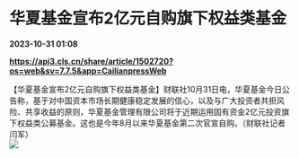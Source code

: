 # 华夏基金宣布2亿元自购旗下权益类基金

**2023-10-31 01:08**

**https://api3.cls.cn/share/article/1502720?os=web&sv=7.7.5&app=CailianpressWeb**

【华夏基金宣布2亿元自购旗下权益类基金】财联社10月31日电，华夏基金今日公告称，基于对中国资本市场长期健康稳定发展的信心，以及与广大投资者共担风险、共享收益的原则，华夏基金管理有限公司将于近期运用固有资金2亿元投资旗下权益类公募基金。这也是今年8月以来华夏基金第二次官宣自购。（财联社记者 闫军）  
![](https://img.cls.cn/images/20231031/KmL0B8f6E1.jpg)